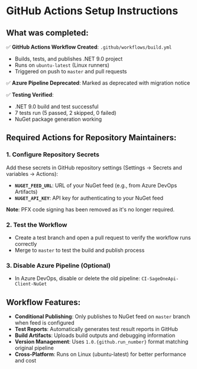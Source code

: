 # GitHub Actions Setup Instructions

## What was completed:

✅ **GitHub Actions Workflow Created**: `.github/workflows/build.yml` 
- Builds, tests, and publishes .NET 9.0 project
- Runs on `ubuntu-latest` (Linux runners)
- Triggered on push to `master` and pull requests

✅ **Azure Pipeline Deprecated**: Marked as deprecated with migration notice

✅ **Testing Verified**: 
- .NET 9.0 build and test successful
- 7 tests run (5 passed, 2 skipped, 0 failed)
- NuGet package generation working

## Required Actions for Repository Maintainers:

### 1. Configure Repository Secrets
Add these secrets in GitHub repository settings (Settings → Secrets and variables → Actions):

- **`NUGET_FEED_URL`**: URL of your NuGet feed (e.g., from Azure DevOps Artifacts)
- **`NUGET_API_KEY`**: API key for authenticating to your NuGet feed

**Note**: PFX code signing has been removed as it's no longer required.

### 2. Test the Workflow
- Create a test branch and open a pull request to verify the workflow runs correctly
- Merge to `master` to test the build and publish process

### 3. Disable Azure Pipeline (Optional)
- In Azure DevOps, disable or delete the old pipeline: `CI-SageOneApi-Client-NuGet`

## Workflow Features:

- **Conditional Publishing**: Only publishes to NuGet feed on `master` branch when feed is configured
- **Test Reports**: Automatically generates test result reports in GitHub
- **Build Artifacts**: Uploads build outputs and debugging information
- **Version Management**: Uses `1.0.{github.run_number}` format matching original pipeline
- **Cross-Platform**: Runs on Linux (ubuntu-latest) for better performance and cost